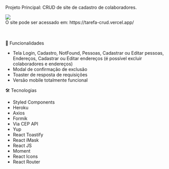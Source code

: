 Projeto Principal: CRUD de site de cadastro de colaboradores.

<a href="https://tarefa-crud.vercel.app/" target="_blank">
  <img src="https://user-images.githubusercontent.com/103120313/181872853-9476297f-d31e-4fc4-a7b7-83dd40e3709f.png"></img>
</a>
<br>
O site pode ser acessado em: https://tarefa-crud.vercel.app/ <br>
<br>
<br>

📲 Funcionalidades

<ul>
  <li>Tela Login, Cadastro, NotFound, Pessoas, Cadastrar ou Editar pessoas, Endereços, Cadastrar ou Editar endereços (é possível excluir colaboradores e endereços)</li>
  <li>Modal de confirmação de exclusão</li>
  <li>Toaster de resposta de requisições</li>
  <li>Versão mobile totalmente funcional</li>
</ul>

🛠 Tecnologias
<ul>
  <li>Styled Components</li>
  <li>Heroku</li>
  <li>Axios</li>
  <li>Formik</li>
  <li>Via CEP API</li>
  <li>Yup</li>
  <li>React Toastify</li>
  <li>React iMask</li>
  <li>React JS</li>
  <li>Moment</li>
  <li>React Icons</li>
  <li>React Router</li>
</ul>


